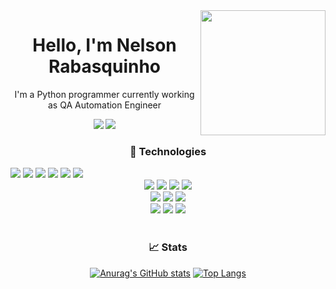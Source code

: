 <img align='right' src='https://user-images.githubusercontent.com/5713670/87202985-820dcb80-c2b6-11ea-9f56-7ec461c497c3.gif' width='200"'>
<h1 align="center"> Hello, I'm Nelson Rabasquinho</h1>
<p align="center">I'm a Python programmer currently working as QA Automation Engineer</p>
<div align="center"> 
  <a href="https://www.linkedin.com/in/nelson-rabasquinho/" target="_blank"><img src="https://img.shields.io/badge/LinkedIn-0077B5?style=for-the-badge&logo=linkedin&logoColor=white" target="_blank"></a> 
  <a href="https://discord.gg/xgRUBA4Ste" target="_blank"><img src="https://img.shields.io/badge/Discord-7289DA?style=for-the-badge&logo=discord&logoColor=white" target="_blank"></a>
</div>

<h3 align="center"> 🔧 Technologies</h3>
<div style="display: inline_block" align="left">
<img  src="https://img.shields.io/badge/Python-FFD43B?style=for-the-badge&logo=python&logoColor=blue" />
<img  src="https://img.shields.io/badge/C-00599C?style=for-the-badge&logo=c&logoColor=white" />
<img  src="https://img.shields.io/badge/C%2B%2B-00599C?style=for-the-badge&logo=c%2B%2B&logoColor=white" />
<img  src="https://img.shields.io/badge/Jenkins-D24939?style=for-the-badge&logo=Jenkins&logoColor=white" />
<img  src="https://img.shields.io/badge/Jira-0052CC?style=for-the-badge&logo=Jira&logoColor=white" />
<img  src="https://img.shields.io/badge/Postman-FF6C37?style=for-the-badge&logo=Postman&logoColor=white" />
</div>
<div style="display: inline_block"align="center">
<img  src="https://img.shields.io/badge/PostgreSQL-316192?style=for-the-badge&logo=postgresql&logoColor=white" />
<img  src="https://img.shields.io/badge/MySQL-005C84?style=for-the-badge&logo=mysql&logoColor=white" />
<img  src="https://img.shields.io/badge/SQLite-07405E?style=for-the-badge&logo=sqlite&logoColor=white" />
<img  src="https://img.shields.io/badge/MongoDB-4EA94B?style=for-the-badge&logo=mongodb&logoColor=white" />
</div>
<div style="display: inline_block"align="center">
<img  src="https://img.shields.io/badge/Kibana-005571?style=for-the-badge&logo=Kibana&logoColor=white" />
<img  src="https://img.shields.io/badge/Microsoft_Excel-217346?style=for-the-badge&logo=microsoft-excel&logoColor=white" />
<img  src="https://img.shields.io/badge/PowerBI-F2C811?style=for-the-badge&logo=Power%20BI&logoColor=white" />
</div>
<div style="display: inline_block"align="center">
<img  src="https://img.shields.io/badge/Numpy-777BB4?style=for-the-badge&logo=numpy&logoColor=white" />
<img  src="https://img.shields.io/badge/Pandas-2C2D72?style=for-the-badge&logo=pandas&logoColor=white" />
<img  src="https://img.shields.io/badge/Plotly-239120?style=for-the-badge&logo=plotly&logoColor=white" />
    <br/><br/>
</div>

<h3 align="center"> &#x1f4c8; Stats</h3>
<div style="display: inline_block"align="center">
  
[![Anurag's GitHub stats](https://github-readme-stats.vercel.app/api?username=Nozeren&count_private=true&show_icons=true&theme=react)](https://github.com/anuraghazra/github-readme-stats)
[![Top Langs](https://github-readme-stats.vercel.app/api/top-langs/?username=Nozeren&langs_count=8&theme=react)](https://github.com/anuraghazra/github-readme-stats)
</div>
